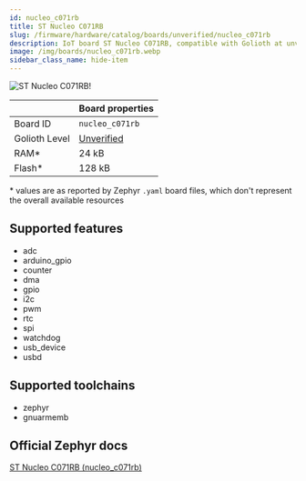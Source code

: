 ```yaml
---
id: nucleo_c071rb
title: ST Nucleo C071RB
slug: /firmware/hardware/catalog/boards/unverified/nucleo_c071rb
description: IoT board ST Nucleo C071RB, compatible with Golioth at unverified level.
image: /img/boards/nucleo_c071rb.webp
sidebar_class_name: hide-item
---
```


[//]: # (This is an auto-generated file, do not edit! Changes to it will be lost upon re-generation)

![ST Nucleo C071RB!](/img/boards/nucleo_c071rb.webp "ST Nucleo C071RB")

|                | Board properties     |
| -------------  | -------------------- |
| Board ID       | `nucleo_c071rb` |
| Golioth Level  | [Unverified](/firmware/hardware#unverified-boards) |
| RAM*           | 24 kB |
| Flash*         | 128 kB |

\* values are as reported by Zephyr `.yaml` board files, which don't represent the overall available resources



## Supported features

* adc
* arduino_gpio
* counter
* dma
* gpio
* i2c
* pwm
* rtc
* spi
* watchdog
* usb_device
* usbd

## Supported toolchains

* zephyr
* gnuarmemb

## Official Zephyr docs

[ST Nucleo C071RB (nucleo_c071rb)](https://docs.zephyrproject.org/latest/boards/st/nucleo_c071rb/doc/index.html)

